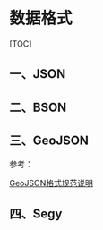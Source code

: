 # 数据格式

[TOC]



## 一、JSON

## 二、BSON

## 三、GeoJSON

参考：

[GeoJSON格式规范说明](https://www.oschina.net/translate/geojson-spec?cmp)

## 四、Segy